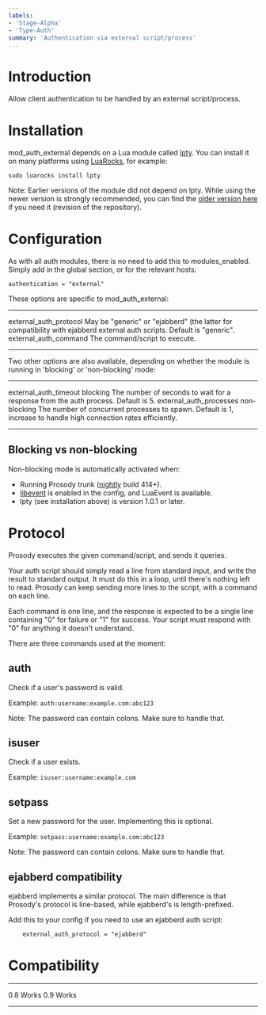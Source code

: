 ```yaml
---
labels:
- 'Stage-Alpha'
- 'Type-Auth'
summary: 'Authentication via external script/process'
...
```


Introduction
============

Allow client authentication to be handled by an external script/process.

Installation
============

mod\_auth\_external depends on a Lua module called
[lpty](http://www.tset.de/lpty/). You can install it on many platforms
using [LuaRocks](http://luarocks.org/), for example:

    sudo luarocks install lpty

Note: Earlier versions of the module did not depend on lpty. While using
the newer version is strongly recommended, you can find the [older
version
here](https://hg.prosody.im/prosody-modules/raw-file/50ee38e95e75/mod_auth_external/mod_auth_external.lua)
if you need it (revision of the repository).

Configuration
=============

As with all auth modules, there is no need to add this to
modules\_enabled. Simply add in the global section, or for the relevant
hosts:

    authentication = "external"

These options are specific to mod\_auth\_external:

  -------------------------- -------------------------------------------------------------------------------------------------------------------------
  external\_auth\_protocol   May be "generic" or "ejabberd" (the latter for compatibility with ejabberd external auth scripts. Default is "generic".
  external\_auth\_command    The command/script to execute.
  -------------------------- -------------------------------------------------------------------------------------------------------------------------

Two other options are also available, depending on whether the module is
running in 'blocking' or 'non-blocking' mode:

  --------------------------- -------------- ------------------------------------------------------------------------------------------------------------------
  external\_auth\_timeout     blocking       The number of seconds to wait for a response from the auth process. Default is 5.
  external\_auth\_processes   non-blocking   The number of concurrent processes to spawn. Default is 1, increase to handle high connection rates efficiently.
  --------------------------- -------------- ------------------------------------------------------------------------------------------------------------------

Blocking vs non-blocking
------------------------

Non-blocking mode is automatically activated when:

-   Running Prosody trunk ([nightly](http://prosody.im/nightly/) build
    414+).
-   [libevent](http://prosody.im/doc/libevent) is enabled in the config,
    and LuaEvent is available.
-   lpty (see installation above) is version 1.0.1 or later.

Protocol
========

Prosody executes the given command/script, and sends it queries.

Your auth script should simply read a line from standard input, and
write the result to standard output. It must do this in a loop, until
there's nothing left to read. Prosody can keep sending more lines to the
script, with a command on each line.

Each command is one line, and the response is expected to be a single
line containing "0" for failure or "1" for success. Your script must
respond with "0" for anything it doesn't understand.

There are three commands used at the moment:

auth
----

Check if a user's password is valid.

Example: `auth:username:example.com:abc123`

Note: The password can contain colons. Make sure to handle that.

isuser
------

Check if a user exists.

Example: `isuser:username:example.com`

setpass
-------

Set a new password for the user. Implementing this is optional.

Example: `setpass:username:example.com:abc123`

Note: The password can contain colons. Make sure to handle that.

ejabberd compatibility
---------------------

ejabberd implements a similar protocol. The main difference is that
Prosody's protocol is line-based, while ejabberd's is length-prefixed.

Add this to your config if you need to use an ejabberd auth script:

        external_auth_protocol = "ejabberd"

Compatibility
=============

  ----- -------
  0.8   Works
  0.9   Works
  ----- -------

